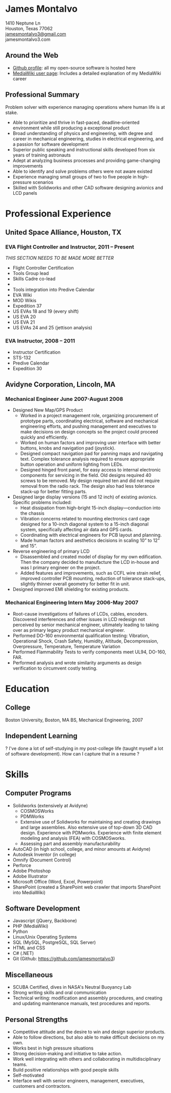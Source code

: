 James Montalvo
==============

1410 Neptune Ln  
Houston, Texas 77062  
jamesmontalvo3@gmail.com  
jamesmontalvo3.com


Around the Web
--------------
* [Github profile](https://github.com/jamesmontalvo3): all my open-source software is hosted here
* [MediaWiki user page](https://www.mediawiki.org/wiki/User:Jamesmontalvo3): Includes a detailed explanation of my MediaWiki career


Professional Summary
--------------------

Problem solver with experience managing operations where human life is at stake.

* Able to prioritize and thrive in fast-paced, deadline-oriented environment while still producing a exceptional product
* Broad understanding of physics and engineering, with degree and career in mechanical engineering, studies in electrical engineering, and a passion for software development
* Superior public speaking and instructional skills developed from six years of training astronauts
* Adept at analyzing business processes and providing game-changing improvements
* Able to identify and solve problems others were not aware existed
* Experience managing small groups of two to five people in high-pressure scenarios
* Skilled with Solidworks and other CAD software designing avionics and LCD panels


Professional Experience
=======================

United Space Alliance, Houston, TX
----------------------------------

### EVA Flight Controller and Instructor, 2011 – Present

_THIS SECTION NEEDS TO BE MADE MORE BETTER_

* Flight Controller Certification
* Tools Group lead
* Skills Cadre co-lead
* 
* Tools integration into Predive Calendar
* EVA Wiki
* MOD Wikis
* Expedition 37
* US EVAs 18 and 19 (every shift)
* US EVA 20
* US EVA 21
* US EVAs 24 and 25 (jettison analysis)

### EVA Instructor, 2008 – 2011

* Instructor Certification
* STS-132
* Predive Calendar
* Expedition 30

Avidyne Corporation, Lincoln, MA
--------------------------------

### Mechanical Engineer June 2007-August 2008

* Designed New Map/GPS Product
  * Worked in a project management role, organizing procurement of prototype parts, coordinating electrical, software and mechanical engineering efforts, and pushing management and executives to make decisions on design concepts so the project could proceed quickly and efficiently.
  * Worked on human factors and improving user interface with better buttons, knobs and navigation pad (joystick).
  * Designed compact navigation pad for panning maps and navigating text. Complex tolerance analysis required to ensure appropriate button operation and uniform lighting from LEDs.
  * Designed hinged front panel, for easy access to internal electronic components for servicing in the field. Old designs required 40 screws to be removed. My design required ten and did not require removal from the radio rack. The design also had less tolerance stack-up for better fitting parts. 
* Designed large display versions (15 and 12 inch) of existing avionics. Specific problems included: 
  * Heat dissipation from high-bright 15-inch display—conduction into the chassis
  * Vibration concerns related to mounting electronics card cage designed for a 10-inch diagonal system to a 15-inch diagonal system, specifically affecting air data and GPS cards.
  * Coordinating with electrical engineers for PCB layout and planning.
  * Made human factors and aesthetics decisions in scaling 10” to 12” and 15”.
* Reverse engineering of primary LCD
  * Disassembled and created model of display for my own edification. Then the company decided to manufacture the LCD in-house and was I primary engineer on the project.
  * Added features and improvements, such as CCFL wire strain relief, improved controller PCB mounting, reduction of tolerance stack-ups, slightly thinner overall geometry for better fit in unit.
* Designed improved EMI shielding for existing products.

### Mechanical Engineering Intern May 2006-May 2007

* Root-cause investigations of failures of LCDs, cables, encoders. Discovered interferences and other issues in LCD redesign not perceived by senior mechanical engineer, ultimately leading to taking over as primary legacy product mechanical engineer.
* Performed DO-160 environmental qualification testing: Vibration, Operational Shock, Crash Safety, Humidity, Altitude, Decompression, Overpressure, Temperature, Temperature Variation
* Performed Flammability Tests to verify components meet UL94, DO-160, FAR.
* Performed analysis and wrote similarity arguments as design verification to circumvent costly testing.


Education
=========

College
-------

Boston University, Boston, MA
BS, Mechanical Engineering, 2007

Independent Learning
--------------------

? I've done a lot of self-studying in my post-college life (taught myself a lot of software development). How can I capture that in a resume ?



Skills
======

Computer Programs
-----------------

* Solidworks (extensively at Avidyne)
  * COSMOSWorks
  * PDMWorks
  * Extensive use of Solidworks for maintaining and creating drawings and large assemblies. Also extensive use of top-down 3D CAD design. Experience with PDMworks. Experience with finite element modeling and analysis (FEA) with COSMOSworks.
  * Assessing part and assembly manufacturability
* AutoCAD (in high school, college, and minor amounts at Avidyne)
* Autodesk Inventor (in college)
* Omnify (Document Control)
* Perforce
* Adobe Photoshop
* Adobe Illustrator
* Microsoft Office (Word, Excel, Powerpoint)
* SharePoint (created a SharePoint web crawler that imports SharePoint into MediaWiki)

Software Development
--------------------

* Javascript (jQuery, Backbone)
* PHP (MediaWiki)
* Python
* Linux/Unix Operating Systems
* SQL (MySQL, PostgreSQL, SQL Server)
* HTML and CSS
* C# (.NET)
* Git (Github: https://github.com/jamesmontalvo3)

Miscellaneous
-------------

* SCUBA Certified, dives in NASA's Neutral Buoyancy Lab
* Strong writing skills and oral communication
* Technical writing: modification and assembly procedures, and creating and updating maintenance manuals, test procedures and reports.

Personal Strengths
------------------

* Competitive attitude and the desire to win and design superior products.
* Able to follow directions, but also able to make difficult decisions on my own.
* Works best in high pressure situations
* Strong decision-making and initiative to take action.
* Work well integrating with others and collaborating in multidisciplinary teams.
* Build positive relationships with good people skills
* Self-motivated
* Interface well with senior engineers, management, executives, customers and contractors.

